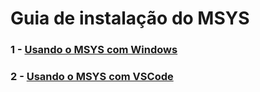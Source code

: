# Guia de instalação do MSYS

<h3>1 - <a href="link">Usando o MSYS com Windows</a></h3>  

<h3>2 - <a href="link">Usando o MSYS com VSCode</a></h3>  
